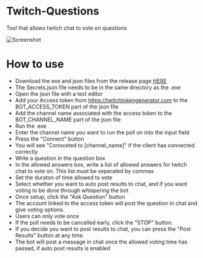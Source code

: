 # Twitch-Questions
Tool that allows twitch chat to vote on questions

![Screenshot](Ryason/Twitch-Questions/ProgramImage.PNG)

# How to use
- Download the exe and json files from the release page [HERE](https://github.com/Ryason/Twitch-Questions/releases/tag/v0.03)
- The Secrets.json file needs to be in the same directory as the .exe
- Open the json file with a text editor
- Add your Access token from https://twitchtokengenerator.com to the BOT_ACCESS_TOKEN part of the json file
- Add the channel name associated with the access token to the BOT_CHANNEL_NAME part of the json file
- Run the .exe
- Enter the channel name you want to run the poll on into the input field
- Press the "Connect" button
- You will see "Connceted to [channel_name]" if the client has connected correctly 
- Write a question in the question box
- In the allowed answers box, write a list of allowed answers for twitch chat to vote on. This list must be seperated by commas
- Set the duraton of time allowed to vote
- Select whether you want to auto post results to chat, and if you want voting to be done through whispering the bot
- Once setup, click the "Ask Question" button
- The account linked to the access token will post the question in chat and give voting options.
- Users can only vote once
- If the poll needs to be cancelled early, click the "STOP" button.
- If you decide you want to post results to chat, you can press the "Post Results" button at any time.
- The bot will post a message in chat once the allowed voting time has passed, if auto post results is enabled

